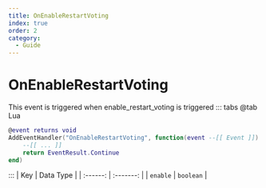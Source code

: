 ```yaml
---
title: OnEnableRestartVoting
index: true
order: 2
category:
  - Guide
---
```


# OnEnableRestartVoting
This event is triggered when enable_restart_voting is triggered
::: tabs
@tab Lua
```lua
@event returns void
AddEventHandler("OnEnableRestartVoting", function(event --[[ Event ]])
    --[[ ... ]]
    return EventResult.Continue
end)
```

:::
|    Key   | Data Type |
| :------: | :-------: |
| `enable` | `boolean` |